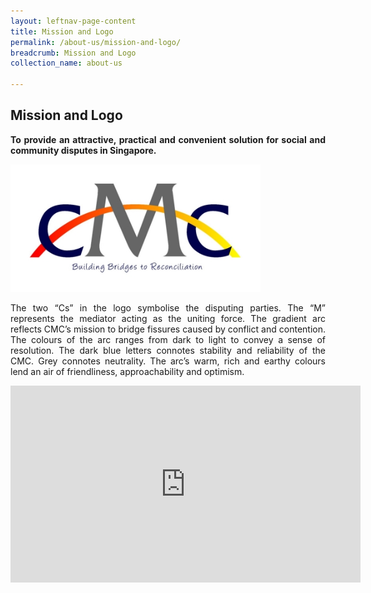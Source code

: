 ```yaml
---
layout: leftnav-page-content
title: Mission and Logo
permalink: /about-us/mission-and-logo/
breadcrumb: Mission and Logo
collection_name: about-us

---
```


Mission and Logo
---

<p style="text-align: justify"><b>To provide an attractive, practical and convenient solution for social and community disputes in Singapore.</b></p>
  
<div class="image"><img src="/images/1544581758019.jpg/" style="width: 400px"></div>
  
<p style="text-align: justify">The two “Cs” in the logo symbolise the disputing parties. The “M” represents the mediator acting as the uniting force. The gradient arc reflects CMC’s mission to bridge fissures caused by conflict and contention. The colours of the arc ranges from dark to light to convey a sense of resolution. The dark blue letters connotes stability and reliability of the CMC. Grey connotes neutrality. The arc’s warm, rich and earthy colours lend an air of friendliness, approachability and optimism.</p>

<div class="bp-youtube"><iframe width="560" height="315" src="https://www.youtube.com/embed/2K9yrnyQDp4" frameborder="0" allow="accelerometer; autoplay; encrypted-media; gyroscope; picture-in-picture" allowfullscreen></iframe></div>
